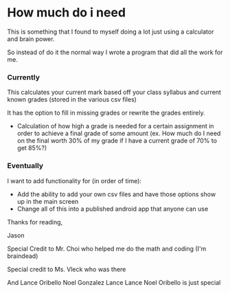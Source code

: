 # How much do i need
This is something that I found to myself doing a lot just using a calculator and brain power.

So instead of do it the normal way I wrote a program that did all the work for me.

### Currently

This calculates your current mark based off your class syllabus and current known grades (stored in the various csv files)

It has the option to fill in missing grades or rewrite the grades entirely.

- Calculation of how high a grade is needed for a certain assignment in order to achieve a final grade of some amount (ex. How much do I need on the final worth 30% of my grade if I have a current grade of 70% to get 85%?)

### Eventually

I want to add functionality for (in order of time):
- Add the ability to add your own csv files and have those options show up in the main screen
- Change all of this into a published android app that anyone can use

Thanks for reading,

Jason

Special Credit to Mr. Choi who helped me do the math and coding (I'm braindead)

Special credit to Ms. Vleck who was there

And Lance Oribello Noel Gonzalez Lance Lance Noel Oribello is just special